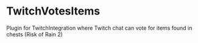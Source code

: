 # TwitchVotesItems
Plugin for TwitchIntegration where Twitch chat can vote for items found in chests (Risk of Rain 2)
